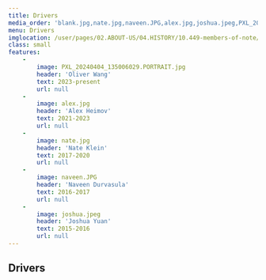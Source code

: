 ```yaml
---
title: Drivers
media_order: 'blank.jpg,nate.jpg,naveen.JPG,alex.jpg,joshua.jpeg,PXL_20240404_135006029.PORTRAIT.jpg'
menu: Drivers
imglocation: /user/pages/02.ABOUT-US/04.HISTORY/10.449-members-of-note/03._features2/
class: small
features:
    -
        image: PXL_20240404_135006029.PORTRAIT.jpg
        header: 'Oliver Wang'
        text: 2023-present
        url: null
    -
        image: alex.jpg
        header: 'Alex Heimov'
        text: 2021-2023
        url: null
    -
        image: nate.jpg
        header: 'Nate Klein'
        text: 2017-2020
        url: null
    -
        image: naveen.JPG
        header: 'Naveen Durvasula'
        text: 2016-2017
        url: null
    -
        image: joshua.jpeg
        header: 'Joshua Yuan'
        text: 2015-2016
        url: null
---
```


## Drivers